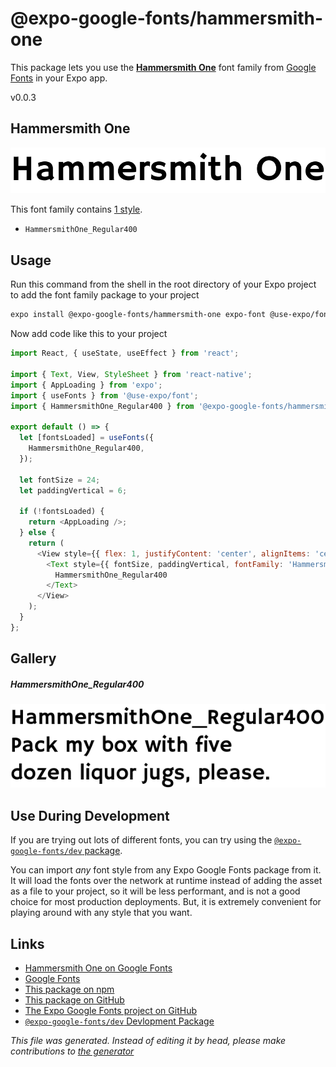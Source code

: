 # @expo-google-fonts/hammersmith-one

This package lets you use the [**Hammersmith One**](https://fonts.google.com/specimen/Hammersmith+One) font family from [Google Fonts](https://fonts.google.com/) in your Expo app.

v0.0.3

## Hammersmith One

![Hammersmith One](./font-family.png)

This font family contains [1 style](#gallery).

- `HammersmithOne_Regular400`

## Usage

Run this command from the shell in the root directory of your Expo project to add the font family package to your project
```sh
expo install @expo-google-fonts/hammersmith-one expo-font @use-expo/font
```

Now add code like this to your project
```js
import React, { useState, useEffect } from 'react';

import { Text, View, StyleSheet } from 'react-native';
import { AppLoading } from 'expo';
import { useFonts } from '@use-expo/font';
import { HammersmithOne_Regular400 } from '@expo-google-fonts/hammersmith-one';

export default () => {
  let [fontsLoaded] = useFonts({
    HammersmithOne_Regular400,
  });

  let fontSize = 24;
  let paddingVertical = 6;

  if (!fontsLoaded) {
    return <AppLoading />;
  } else {
    return (
      <View style={{ flex: 1, justifyContent: 'center', alignItems: 'center' }}>
        <Text style={{ fontSize, paddingVertical, fontFamily: 'HammersmithOne_Regular400' }}>
          HammersmithOne_Regular400
        </Text>
      </View>
    );
  }
};

```

## Gallery

##### HammersmithOne_Regular400
![HammersmithOne_Regular400](./bbd2dab2dede4753a7b96c8c6c16d212a15b9feda00f0620edbe4cb62e1604fe.ttf.png)


## Use During Development

If you are trying out lots of different fonts, you can try using the [`@expo-google-fonts/dev` package](https://www.npmjs.com/package/@expo-google-fonts/dev).

You can import *any* font style from any Expo Google Fonts package from it. It will load the fonts
over the network at runtime instead of adding the asset as a file to your project, so it will be 
less performant, and is not a good choice for most production deployments. But, it is extremely convenient
for playing around with any style that you want.

## Links

- [Hammersmith One on Google Fonts](https://fonts.google.com/specimen/Hammersmith+One)
- [Google Fonts](https://fonts.google.com/)
- [This package on npm](https://www.npmjs.com/package/@expo-google-fonts/hammersmith-one)
- [This package on GitHub](https://github.com/expo/google-fonts/tree/master/font-packages/hammersmith-one)
- [The Expo Google Fonts project on GitHub](https://github.com/expo/google-fonts)
- [`@expo-google-fonts/dev` Devlopment Package](https://github.com/expo/google-fonts/tree/master/font-packages/dev)


*This file was generated. Instead of editing it by head, please make contributions to [the generator](https://github.com/expo/google-fonts/tree/master/packages/generator)*
